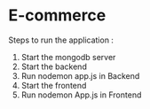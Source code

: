 # E-commerce

Steps to run the application : 
1. Start the mongodb server
2. Start the backend
3. Run nodemon app.js in Backend
4. Start the frontend
5. Run nodemon App.js in Frontend
